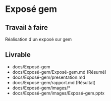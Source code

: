 # Exposé gem
 
## Travail à faire

Réalisation d'un exposé sur gem

## Livrable

- docs/Exposé-gem
- docs/Exposé-gem/Exposé-gem.md (Résumé)
- docs/Exposé-gem/presentation.md
- docs/Exposé-gem/rapport.md (Résultat)
- docs/Exposé-gem/images/*
- docs/Exposé-gem/images/Exposé-gem.pptx
